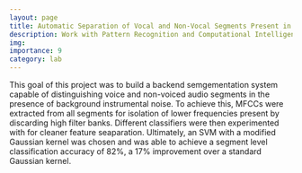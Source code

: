 ```yaml
---
layout: page
title: Automatic Separation of Vocal and Non-Vocal Segments Present in South Indian Songs  
description: Work with Pattern Recognition and Computational Intelligence Laboratory at NIT Trichy
img: 
importance: 9
category: lab
---
```


This goal of this project was to build a backend semgementation system capable of distinguishing voice and non-voiced audio segments in the presence of background instrumental noise. To achieve this, MFCCs were extracted from all segments for isolation of lower frequencies present by discarding high filter banks. Different classifiers were then experimented with for cleaner feature seaparation. Ultimately, an SVM with a modified Gaussian kernel was chosen and was able to achieve a segment level classification accuracy of 82%, a 17% improvement over a standard Gaussian kernel. 